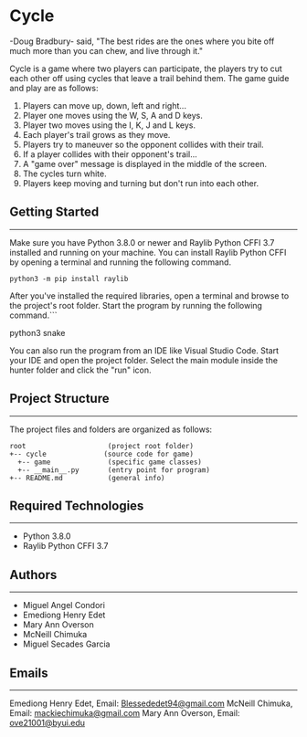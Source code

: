 # Cycle
-Doug Bradbury- said, "The best rides are the ones where you bite off much more than you can chew,
and live through it."       

Cycle is a game where two players can participate, the players try to cut each other off using cycles that leave a trail behind them.
The game guide and play are as follows:

1. Players can move up, down, left and right...
2. Player one moves using the W, S, A and D keys.
3. Player two moves using the I, K, J and L keys.
4. Each player's trail grows as they move.
5. Players try to maneuver so the opponent collides with their trail.
6. If a player collides with their opponent's trail...
7. A "game over" message is displayed in the middle of the screen.
8. The cycles turn white.
9. Players keep moving and turning but don't run into each other.


## Getting Started
---
Make sure you have Python 3.8.0 or newer and Raylib Python CFFI 3.7 installed and running on your machine. You can install Raylib Python CFFI by opening a terminal and running the following command.
```
python3 -m pip install raylib
```
After you've installed the required libraries, open a terminal and browse to the project's root folder. Start the program by running the following command.```

python3 snake 

You can also run the program from an IDE like Visual Studio Code. Start your IDE and open the 
project folder. Select the main module inside the hunter folder and click the "run" icon.

## Project Structure
---
The project files and folders are organized as follows:
```
root                    (project root folder)
+-- cycle              (source code for game)
  +-- game              (specific game classes)
  +-- __main__.py       (entry point for program)
+-- README.md           (general info)
```

## Required Technologies
---
* Python 3.8.0
* Raylib Python CFFI 3.7

## Authors
---
* Miguel Angel Condori
* Emediong Henry Edet
* Mary Ann Overson
* McNeill Chimuka
* Miguel Secades Garcia

## Emails
---
Emediong Henry Edet, Email: Blessededet94@gmail.com
McNeill Chimuka, Email: mackiechimuka@gmail.com 
Mary Ann Overson, Email: ove21001@byui.edu